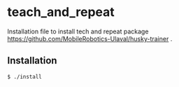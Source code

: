 # teach_and_repeat
Installation file to install tech and repeat package https://github.com/MobileRobotics-Ulaval/husky-trainer . 
## Installation
```
$ ./install
```